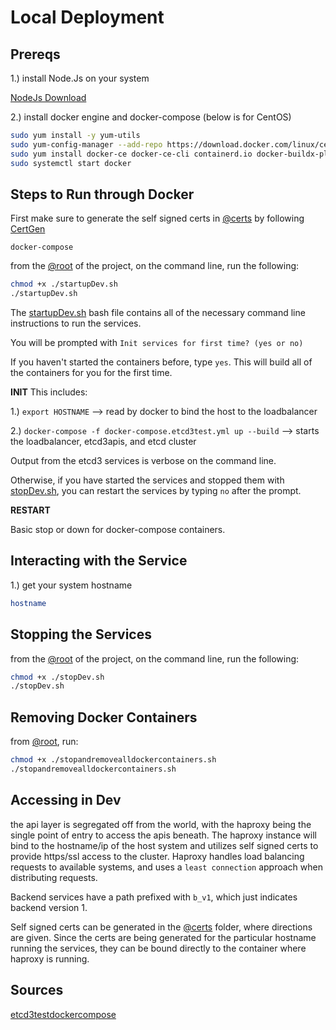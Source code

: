 # Local Deployment


## Prereqs

1.) install Node.Js on your system

[NodeJs Download](https://nodejs.org/en/download)

2.) install docker engine and docker-compose (below is for CentOS)

```bash
sudo yum install -y yum-utils
sudo yum-config-manager --add-repo https://download.docker.com/linux/centos/docker-ce.repo
sudo yum install docker-ce docker-ce-cli containerd.io docker-buildx-plugin docker-compose-plugin
sudo systemctl start docker
```


## Steps to Run through Docker

First make sure to generate the self signed certs in [@certs](../certs/) by following [CertGen](../certs/CertGen.md)

`docker-compose`

from the [@root](../) of the project, on the command line, run the following:
```bash
chmod +x ./startupDev.sh
./startupDev.sh
```

The [startupDev.sh](../startupDev.sh) bash file contains all of the necessary command line instructions to run the services.

You will be prompted with `Init services for first time? (yes or no)`

If you haven't started the containers before, type `yes`. This will build all of the containers for you for the first time.

**INIT**
This includes:

1.) `export HOSTNAME` --> read by docker to bind the host to the loadbalancer

2.) `docker-compose -f docker-compose.etcd3test.yml up --build` --> starts the loadbalancer, etcd3apis, and etcd cluster

Output from the etcd3 services is verbose on the command line.

Otherwise, if you have started the services and stopped them with [stopDev.sh](../stopDev.sh), you can restart the services by typing `no` after the prompt.

**RESTART**

Basic stop or down for docker-compose containers.


## Interacting with the Service

1.) get your system hostname

```bash
hostname
```


## Stopping the Services

from the [@root](../) of the project, on the command line, run the following:
```bash
chmod +x ./stopDev.sh
./stopDev.sh
```


## Removing Docker Containers

from [@root](../), run:

```bash
chmod +x ./stopandremovealldockercontainers.sh
./stopandremovealldockercontainers.sh
```


## Accessing in Dev

the api layer is segregated off from the world, with the haproxy being the single
point of entry to access the apis beneath. The haproxy instance will bind to the hostname/ip of the host system
and utilizes self signed certs to provide https/ssl access to the cluster. Haproxy handles load balancing requests to available systems, and uses a `least connection` approach when distributing requests.

Backend services have a path prefixed with `b_v1`, which just indicates backend version 1.

Self signed certs can be generated in the [@certs](../certs) folder, where directions are given. Since the certs are being generated for the particular hostname running the services, they can be bound directly to the container where haproxy is running.


## Sources

[etcd3testdockercompose](../docker-compose.ledger.dev.yml)